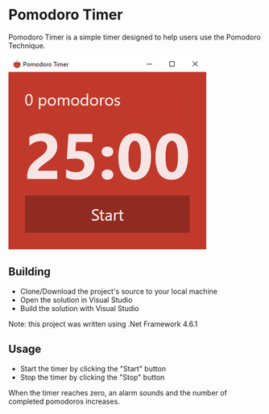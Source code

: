 # Pomodoro Timer

Pomodoro Timer is a simple timer designed to help users use the Pomodoro Technique.

![Pomodoro Timer screenshot](/screenshot.jpg)

## Building

- Clone/Download the project's source to your local machine
- Open the solution in Visual Studio
- Build the solution with Visual Studio

Note: this project was written using .Net Framework 4.6.1

## Usage

- Start the timer by clicking the "Start" button
- Stop the timer by clicking the "Stop" button

When the timer reaches zero, an alarm sounds and the number of completed pomodoros increases.